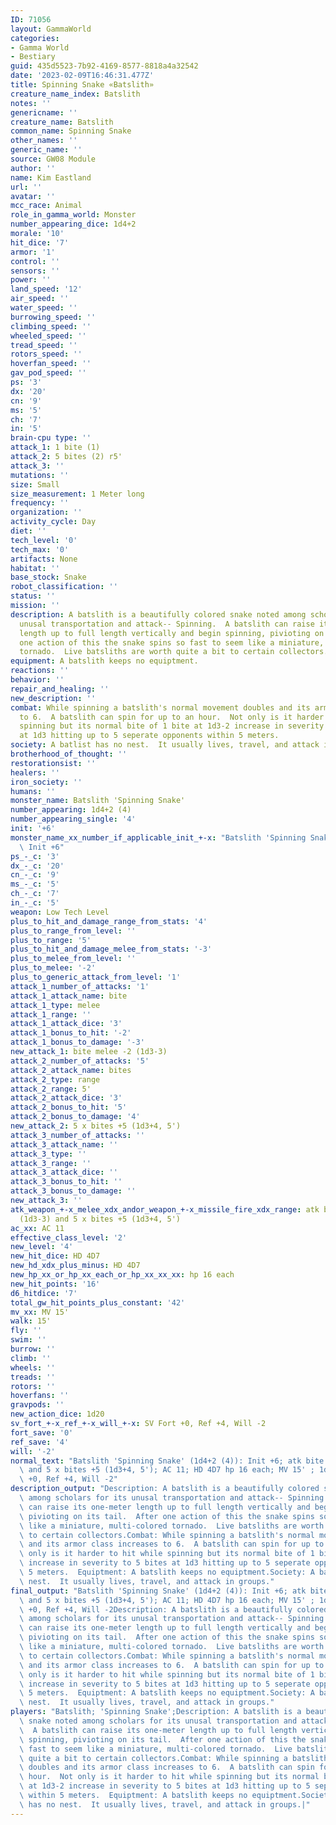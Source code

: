 ```yaml
---
ID: 71056
layout: GammaWorld
categories:
- Gamma World
- Bestiary
guid: 435d5523-7b92-4169-8577-8818a4a32542
date: '2023-02-09T16:46:31.477Z'
title: Spinning Snake «Batslith»
creature_name_index: Batslith
notes: ''
genericname: ''
creature_name: Batslith
common_name: Spinning Snake
other_names: ''
generic_name: ''
source: GW08 Module
author: ''
name: Kim Eastland
url: ''
avatar: ''
mcc_race: Animal
role_in_gamma_world: Monster
number_appearing_dice: 1d4+2
morale: '10'
hit_dice: '7'
armor: '1'
control: ''
sensors: ''
power: ''
land_speed: '12'
air_speed: ''
water_speed: ''
burrowing_speed: ''
climbing_speed: ''
wheeled_speed: ''
tread_speed: ''
rotors_speed: ''
hoverfan_speed: ''
gav_pod_speed: ''
ps: '3'
dx: '20'
cn: '9'
ms: '5'
ch: '7'
in: '5'
brain-cpu type: ''
attack_1: 1 bite (1)
attack_2: 5 bites (2) r5'
attack_3: ''
mutations: ''
size: Small
size_measurement: 1 Meter long
frequency: ''
organization: ''
activity_cycle: Day
diet: ''
tech_level: '0'
tech_max: '0'
artifacts: None
habitat: ''
base_stock: Snake
robot_classification: ''
status: ''
mission: ''
description: A batslith is a beautifully colored snake noted among scholars for its
  unusal transportation and attack-- Spinning.  A batslith can raise its one-meter
  length up to full length vertically and begin spinning, pivioting on its tail.  After
  one action of this the snake spins so fast to seem like a miniature, multi-colored
  tornado.  Live batsliths are worth quite a bit to certain collectors.
equipment: A batslith keeps no equiptment.
reactions: ''
behavior: ''
repair_and_healing: ''
new_description: ''
combat: While spinning a batslith's normal movement doubles and its armor class increases
  to 6.  A batslith can spin for up to an hour.  Not only is it harder to hit while
  spinning but its normal bite of 1 bite at 1d3-2 increase in severity to 5 bites
  at 1d3 hitting up to 5 seperate opponents within 5 meters.
society: A batlist has no nest.  It usually lives, travel, and attack in groups.
brotherhood_of_thought: ''
restorationsist: ''
healers: ''
iron_society: ''
humans: ''
monster_name: Batslith 'Spinning Snake'
number_appearing: 1d4+2 (4)
number_appearing_single: '4'
init: '+6'
monster_name_xx_number_if_applicable_init_+-x: "Batslith 'Spinning Snake' (1d4+2 (4)):\
  \ Init +6"
ps_-_c: '3'
dx_-_c: '20'
cn_-_c: '9'
ms_-_c: '5'
ch_-_c: '7'
in_-_c: '5'
weapon: Low Tech Level
plus_to_hit_and_damage_range_from_stats: '4'
plus_to_range_from_level: ''
plus_to_range: '5'
plus_to_hit_and_damage_melee_from_stats: '-3'
plus_to_melee_from_level: ''
plus_to_melee: '-2'
plus_to_generic_attack_from_level: '1'
attack_1_number_of_attacks: '1'
attack_1_attack_name: bite
attack_1_type: melee
attack_1_range: ''
attack_1_attack_dice: '3'
attack_1_bonus_to_hit: '-2'
attack_1_bonus_to_damage: '-3'
new_attack_1: bite melee -2 (1d3-3)
attack_2_number_of_attacks: '5'
attack_2_attack_name: bites
attack_2_type: range
attack_2_range: 5'
attack_2_attack_dice: '3'
attack_2_bonus_to_hit: '5'
attack_2_bonus_to_damage: '4'
new_attack_2: 5 x bites +5 (1d3+4, 5')
attack_3_number_of_attacks: ''
attack_3_attack_name: ''
attack_3_type: ''
attack_3_range: ''
attack_3_attack_dice: ''
attack_3_bonus_to_hit: ''
attack_3_bonus_to_damage: ''
new_attack_3: ''
atk_weapon_+-x_melee_xdx_andor_weapon_+-x_missile_fire_xdx_range: atk bite melee -2
  (1d3-3) and 5 x bites +5 (1d3+4, 5')
ac_xx: AC 11
effective_class_level: '2'
new_level: '4'
new_hit_dice: HD 4D7
new_hd_xdx_plus_minus: HD 4D7
new_hp_xx_or_hp_xx_each_or_hp_xx_xx_xx: hp 16 each
new_hit_points: '16'
d6_hitdice: '7'
total_gw_hit_points_plus_constant: '42'
mv_xx: MV 15'
walk: 15'
fly: ''
swim: ''
burrow: ''
climb: ''
wheels: ''
treads: ''
rotors: ''
hoverfans: ''
gravpods: ''
new_action_dice: 1d20
sv_fort_+-x_ref_+-x_will_+-x: SV Fort +0, Ref +4, Will -2
fort_save: '0'
ref_save: '4'
will: '-2'
normal_text: "Batslith 'Spinning Snake' (1d4+2 (4)): Init +6; atk bite melee -2 (1d3-3)\
  \ and 5 x bites +5 (1d3+4, 5'); AC 11; HD 4D7 hp 16 each; MV 15' ; 1d20; SV Fort\
  \ +0, Ref +4, Will -2"
description_output: "Description: A batslith is a beautifully colored snake noted\
  \ among scholars for its unusal transportation and attack-- Spinning.  A batslith\
  \ can raise its one-meter length up to full length vertically and begin spinning,\
  \ pivioting on its tail.  After one action of this the snake spins so fast to seem\
  \ like a miniature, multi-colored tornado.  Live batsliths are worth quite a bit\
  \ to certain collectors.Combat: While spinning a batslith's normal movement doubles\
  \ and its armor class increases to 6.  A batslith can spin for up to an hour.  Not\
  \ only is it harder to hit while spinning but its normal bite of 1 bite at 1d3-2\
  \ increase in severity to 5 bites at 1d3 hitting up to 5 seperate opponents within\
  \ 5 meters.  Equiptment: A batslith keeps no equiptment.Society: A batlist has no\
  \ nest.  It usually lives, travel, and attack in groups."
final_output: "Batslith 'Spinning Snake' (1d4+2 (4)): Init +6; atk bite melee -2 (1d3-3)\
  \ and 5 x bites +5 (1d3+4, 5'); AC 11; HD 4D7 hp 16 each; MV 15' ; 1d20; SV Fort\
  \ +0, Ref +4, Will -2Description: A batslith is a beautifully colored snake noted\
  \ among scholars for its unusal transportation and attack-- Spinning.  A batslith\
  \ can raise its one-meter length up to full length vertically and begin spinning,\
  \ pivioting on its tail.  After one action of this the snake spins so fast to seem\
  \ like a miniature, multi-colored tornado.  Live batsliths are worth quite a bit\
  \ to certain collectors.Combat: While spinning a batslith's normal movement doubles\
  \ and its armor class increases to 6.  A batslith can spin for up to an hour.  Not\
  \ only is it harder to hit while spinning but its normal bite of 1 bite at 1d3-2\
  \ increase in severity to 5 bites at 1d3 hitting up to 5 seperate opponents within\
  \ 5 meters.  Equiptment: A batslith keeps no equiptment.Society: A batlist has no\
  \ nest.  It usually lives, travel, and attack in groups."
players: "Batslith; 'Spinning Snake';Description: A batslith is a beautifully colored\
  \ snake noted among scholars for its unusal transportation and attack-- Spinning.\
  \  A batslith can raise its one-meter length up to full length vertically and begin\
  \ spinning, pivioting on its tail.  After one action of this the snake spins so\
  \ fast to seem like a miniature, multi-colored tornado.  Live batsliths are worth\
  \ quite a bit to certain collectors.Combat: While spinning a batslith's normal movement\
  \ doubles and its armor class increases to 6.  A batslith can spin for up to an\
  \ hour.  Not only is it harder to hit while spinning but its normal bite of 1 bite\
  \ at 1d3-2 increase in severity to 5 bites at 1d3 hitting up to 5 seperate opponents\
  \ within 5 meters.  Equiptment: A batslith keeps no equiptment.Society: A batlist\
  \ has no nest.  It usually lives, travel, and attack in groups.|"
---
```

</br>